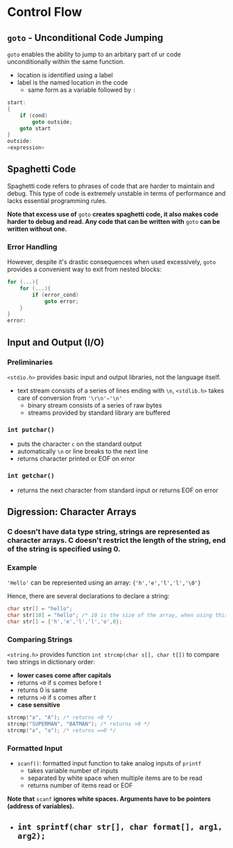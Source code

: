 # Control Flow

## `goto` - Unconditional Code Jumping

`goto` enables the ability to jump to an arbitary part of ur code unconditionally within the same function.

- location is identified using a label
- label is the named location in the code
    - same form as a variable followed by `:`

```C
start:
{
    if (cond)
        goto outside;
    goto start
}
outside:
<expression>
```

## Spaghetti Code

Spaghetti code refers to phrases of code that are harder to maintain and debug. This type of code is extremely unstable in terms of performance and lacks essential programming rules.

**Note that excess use of** `goto` **creates spaghetti code, it also makes code harder to debug and read. Any code that can be written with** `goto` **can be written without one.**

### Error Handling

However, despite it's drastic consequences when used excessively, `goto` provides a convenient way to exit from nested blocks:

```C
for (...){
    for (...){
        if (error_cond)
            goto error;
    }
}
error:
```

## Input and Output (I/O)

### Preliminaries

`<stdio.h>` provides basic input and output libraries, not the language itself. 

- text stream consists of a series of lines ending with `\n`, `<stdlib.h>` takes care of conversion from `'\r\n'−'\n'` 
    - binary stream consists of a series of raw bytes
    - streams provided by standard library are buffered

### `int putchar()`

- puts the character `c` on the standard output
- automatically `\n` or line breaks to the next line
- returns character printed or EOF on error

### `int getchar()`

- returns the next character from standard input or returns EOF on error

## Digression: Character Arrays

### C doesn't have data type string, strings are represented as **character arrays.** C doesn't restrict the length of the string, end of the string is specified using 0.

### Example

`'Hello'` can be represented using an array: `{'h','e','l','l','\0'}`

Hence, there are several declarations to declare a string:

```C
char str[] = "hello";
char str[10] = "hello"; /* 10 is the size of the array, when using this make sure the array size is enough for the input */
char str[] = {'h','e','l','l','o',0};
```

### Comparing Strings

`<string.h>` provides function `int strcmp(char s[], char t[])` to compare two strings in dictionary order:

- **lower cases come after capitals**
- returns `<0` if s comes before t
- returns 0 is same
- returns `>0` if s comes after t
- **case sensitive**

```C
strcmp("a", "A"); /* returns <0 */
strcmp("SUPERMAN", "BATMAN"); /* returns >0 */
strcmp("a", "a"); /* returns ==0 */
```

### Formatted Input 

- `scanf()`: formatted input function to take analog inputs of `printf`
    - takes variable number of inputs
    - separated by white space when multiple items are to be read
    - returns number of items read or EOF

**Note that** `scanf` **ignores white spaces. Arguments have to be pointers (address of variables).**

- `int sprintf(char str[], char format[], arg1, arg2);`
    - 